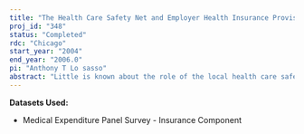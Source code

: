 ```yaml
---
title: "The Health Care Safety Net and Employer Health Insurance Provision"
proj_id: "348"
status: "Completed"
rdc: "Chicago"
start_year: "2004"
end_year: "2006.0"
pi: "Anthony T Lo sasso"
abstract: "Little is known about the role of the local health care safety net in affecting employers’ decisions to offer health insurance to their workers and the characteristics of the health insurance offered. The availability of safety net health care services may induce some firms not to offer health insurance to workers. Examples of firms that might be most likely to consider public sources of health care a potential substitute for privately-offered insurance include small firms with potentially high health insurance costs, firms hiring predominantly low-wage, low-skill workers, or firms in economically depressed areas. We propose to use Medical Expenditure Panel Survey Insurance Component (MEPS-IC) data for the years 1996-2000 combined with detailed measures of local health care facilities to examine the link between local safety net characteristics and employer-provided health insurance. By surveying approximately 25,000 firms annually regarding the characteristics of their health insurance, the MEPS-IC provides an ideal means of examining how local health care safety net characteristics affect the willingness of firms to offer health insurance. The detailed measures, the consistency of measurement over time, and the sample size will allow us to explore not only how the health care safety net affects whether employers offer health insurance but also the effects on the attributes of offered health insurance. We have identified three primary benefits to Census Bureau from our research. First, related to understanding the quality of the data, our research will involve different means of measuring the extent and characteristics of health insurance provision by employers for different subgroups of employers. Second, related to potential improvements in the quality of the data, our project involves a new approach to measuring the substitution of privately provided health care for publicly provided health care. Third, our project will enhance the MEPS-IC data by adding information from other data sources on local safety-net measures."
---
```


**Datasets Used:**

  - Medical Expenditure Panel Survey - Insurance Component 

